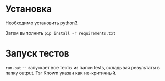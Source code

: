 # Установка

Необходимо установить python3.

Затем выполнить `pip install -r requirements.txt`

# Запуск тестов

`run.bat` -- запускает все тесты из папки tests, складывая результаты в папку output. Тэг Known указан как не-критичный.
